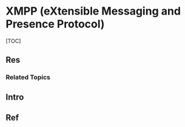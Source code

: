 # XMPP (eXtensible Messaging and Presence Protocol)

[TOC]



## Res
### Related Topics



## Intro


## Ref

